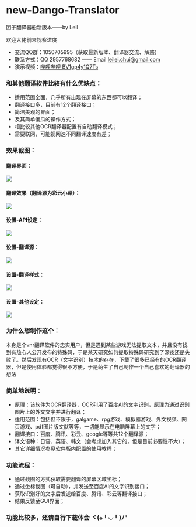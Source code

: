 # new-Dango-Translator
 团子翻译器船新版本——by Leil
 
 欢迎大佬前来视察进度
 
+ 交流QQ群：1050705995（获取最新版本、翻译器交流、解惑）
+ 联系方式：QQ 2957768682 —— Email leilei.chui@gmail.com
+ 演示视频：[哔哩哔哩 BV1gp4y1Q7Ts](https://www.bilibili.com/video/BV1gp4y1Q7Ts)

### 和其他翻译软件比较有什么优缺点：
+ 适用范围全面，几乎所有出现在屏幕的东西都可以翻译；
+ 翻译接口多，目前有12个翻译接口；
+ 简洁美观的界面；
+ 及其简单傻瓜的操作方式；
+ 相比较其他OCR翻译器配置有自动翻译模式；
+ 需要联网，可能视网速不同翻译速度有差；


### 效果截图：
#### 翻译界面：
![](res/image/Ver3.3/1.png)

#### 翻译效果（翻译源为彩云小泽）：
![](res/image/Ver3.3/2.png)

#### 设置-API设定：    
![](res/image/Ver3.3/3.png)

#### 设置-翻译源：  
![](res/image/Ver3.3/4.png)

#### 设置-翻译样式：  
![](res/image/Ver3.3/5.png)

#### 设置-其他设定：  
![](res/image/Ver3.3/6.png)

### 为什么想制作这个：
本身是个vnr翻译软件的忠实用户，但是遇到某些游戏无法提取文本，并且没有找到有热心人公开发布的特殊码，于是某天研究如何提取特殊码研究到了深夜还是失败了。然后发现有OCR（文字识别）技术的存在，下载了很多已经有的OCR翻译器，但是使用体验都觉得很不方便，于是萌生了自己制作一个自己喜欢的翻译器的想法


### 简单地说明：
+ 原理：该软件为OCR翻译器，OCR利用了百度AI的文字识别，原理为通过识别图片上的外文文字并进行翻译；
+ 适用范围：包括但不限于，galgame、rpg游戏、模拟器游戏、外文视频、网页游戏、pdf图片版文献等等，一切能显示在电脑屏幕上的文字；
+ 翻译接口：百度、腾讯、彩云、google等等共12个翻译源；
+ 译文语种：日语、英语、韩文（会考虑加入其它的，但是目前必要性不大）；
+ 其它详细情况参见软件版内配置的使用教程；


### 功能流程：
+ 通过截图的方式获取需要翻译的屏幕区域坐标；
+ 通过坐标截图（可自动），并发送至百度AI的文字识别接口；
+ 获取识别好的文字后发送给百度、腾讯、彩云等翻译接口；
+ 结果反馈至GUI界面；


### 功能比较多，还请自行下载体会 ヾ(๑╹◡╹)ﾉ"

